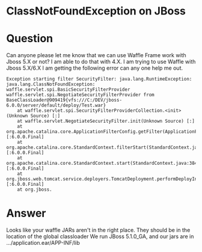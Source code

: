 # ClassNotFoundException on JBoss

# Question

Can anyone please let me know that we can use Waffle Frame work with Jboss 5.X or not? I am able to do that with 4.X. I am trying to use Waffle with Jboss 5.X/6.X I am getting the following error can any one help me out.

```
Exception starting filter SecurityFilter: java.lang.RuntimeException: java.lang.ClassNotFoundException: waffle.servlet.spi.BasicSecurityFilterProvider waffle.servlet.spi.NegotiateSecurityFilterProvider from BaseClassLoader@909419{vfs:///C:/DEV/jboss-6.0.0/server/default/deploy/Test.war}
    at waffle.servlet.spi.SecurityFilterProviderCollection.<init>(Unknown Source) [:]
    at waffle.servlet.NegotiateSecurityFilter.init(Unknown Source) [:]
    at org.apache.catalina.core.ApplicationFilterConfig.getFilter(ApplicationFilterConfig.java:447) [:6.0.0.Final]
    at org.apache.catalina.core.StandardContext.filterStart(StandardContext.java:3246) [:6.0.0.Final]
    at org.apache.catalina.core.StandardContext.start(StandardContext.java:3843) [:6.0.0.Final]
    at org.jboss.web.tomcat.service.deployers.TomcatDeployment.performDeployInternal(TomcatDeployment.java:294) [:6.0.0.Final]
    at org.jboss.
```

# Answer

Looks like your waffle JARs aren't in the right place. They should be in the location of the global classloader
We run JBoss 5.1.0_GA, and our jars are in .../application.ear/APP-INF/lib
